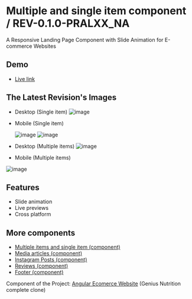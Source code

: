 
# Multiple and single item component / REV-0.1.0-PRALXX_NA

A Responsive Landing Page Component with Slide Animation for E-commerce Websites


## Demo
 - [Live link](https://diuand.github.io/Multiple-items-and-single-item-Component/)


## The Latest Revision's Images

- Desktop (Single item) 
![image](https://user-images.githubusercontent.com/64546774/228162278-2e836537-283c-4f1f-94d3-e73d0efa7f46.png)
- Mobile (Single item) 

    ![image](https://user-images.githubusercontent.com/64546774/228162704-68aaac68-a193-4d71-ab15-8a4d5ed004dd.png)
 ![image](https://user-images.githubusercontent.com/64546774/228163086-57b35827-ac0e-4fa2-a130-887b812d5bec.png)
- Desktop (Multiple items)
![image](https://user-images.githubusercontent.com/64546774/228162169-e12acb99-1d34-40b2-8b82-a343ec6cbb2b.png)
- Mobile (Multiple items)

![image](https://user-images.githubusercontent.com/64546774/228161920-ef1c8882-ad27-486a-8c4e-6b469ac3a981.png)
## Features

- Slide animation
- Live previews
- Cross platform


## More components

 - [Multiple items and single item (component)](https://github.com/diuand/Multiple-items-and-single-item-Component)
  - [Media articles (component)](https://github.com/diuand/Media-component)
 - [Instagram Posts (component)](https://github.com/diuand/Instagram-Advertisement-Component)
 - [Reviews (component)](https://github.com/diuand/Reviews-Component)
 - [Footer (component)](https://github.com/diuand/Footer-Component)

Component of the Project: [Angular Ecomerce Website](https://github.com/diuand/Angular-Ecomerce-Website) (Genius Nutrition complete clone)

